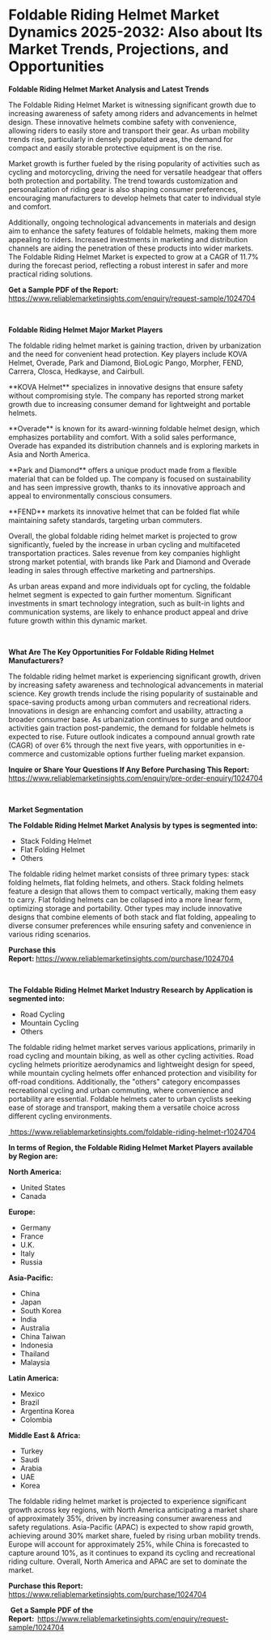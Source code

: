 <p><h1>Foldable Riding Helmet Market Dynamics 2025-2032: Also about Its Market Trends, Projections, and Opportunities</h1></p><p><strong>Foldable Riding Helmet Market Analysis and Latest Trends</strong></p>
<p><p>The Foldable Riding Helmet Market is witnessing significant growth due to increasing awareness of safety among riders and advancements in helmet design. These innovative helmets combine safety with convenience, allowing riders to easily store and transport their gear. As urban mobility trends rise, particularly in densely populated areas, the demand for compact and easily storable protective equipment is on the rise.</p><p>Market growth is further fueled by the rising popularity of activities such as cycling and motorcycling, driving the need for versatile headgear that offers both protection and portability. The trend towards customization and personalization of riding gear is also shaping consumer preferences, encouraging manufacturers to develop helmets that cater to individual style and comfort.</p><p>Additionally, ongoing technological advancements in materials and design aim to enhance the safety features of foldable helmets, making them more appealing to riders. Increased investments in marketing and distribution channels are aiding the penetration of these products into wider markets. The Foldable Riding Helmet Market is expected to grow at a CAGR of 11.7% during the forecast period, reflecting a robust interest in safer and more practical riding solutions.</p></p>
<p><strong>Get a Sample PDF of the Report:&nbsp;</strong> <a href="https://www.reliablemarketinsights.com/enquiry/request-sample/1024704?utm_campaign=3715&utm_medium=2&utm_source=Github&utm_content=ia&utm_term=18042025&utm_id=foldable-riding-helmet">https://www.reliablemarketinsights.com/enquiry/request-sample/1024704</a></p>
<p>&nbsp;</p>
<p><strong>Foldable Riding Helmet Major Market Players</strong></p>
<p><p>The foldable riding helmet market is gaining traction, driven by urbanization and the need for convenient head protection. Key players include KOVA Helmet, Overade, Park and Diamond, BioLogic Pango, Morpher, FEND, Carrera, Closca, Hedkayse, and Cairbull. </p><p>**KOVA Helmet** specializes in innovative designs that ensure safety without compromising style. The company has reported strong market growth due to increasing consumer demand for lightweight and portable helmets. </p><p>**Overade** is known for its award-winning foldable helmet design, which emphasizes portability and comfort. With a solid sales performance, Overade has expanded its distribution channels and is exploring markets in Asia and North America. </p><p>**Park and Diamond** offers a unique product made from a flexible material that can be folded up. The company is focused on sustainability and has seen impressive growth, thanks to its innovative approach and appeal to environmentally conscious consumers. </p><p>**FEND** markets its innovative helmet that can be folded flat while maintaining safety standards, targeting urban commuters. </p><p>Overall, the global foldable riding helmet market is projected to grow significantly, fueled by the increase in urban cycling and multifaceted transportation practices. Sales revenue from key companies highlight strong market potential, with brands like Park and Diamond and Overade leading in sales through effective marketing and partnerships. </p><p>As urban areas expand and more individuals opt for cycling, the foldable helmet segment is expected to gain further momentum. Significant investments in smart technology integration, such as built-in lights and communication systems, are likely to enhance product appeal and drive future growth within this dynamic market.</p></p>
<p>&nbsp;</p>
<p><strong>What Are The Key Opportunities For Foldable Riding Helmet Manufacturers?</strong></p>
<p><p>The foldable riding helmet market is experiencing significant growth, driven by increasing safety awareness and technological advancements in material science. Key growth trends include the rising popularity of sustainable and space-saving products among urban commuters and recreational riders. Innovations in design are enhancing comfort and usability, attracting a broader consumer base. As urbanization continues to surge and outdoor activities gain traction post-pandemic, the demand for foldable helmets is expected to rise. Future outlook indicates a compound annual growth rate (CAGR) of over 6% through the next five years, with opportunities in e-commerce and customizable options further fueling market expansion.</p></p>
<p><strong>Inquire or Share Your Questions If Any Before Purchasing This Report:</strong> <a href="https://www.reliablemarketinsights.com/enquiry/pre-order-enquiry/1024704?utm_campaign=3715&utm_medium=2&utm_source=Github&utm_content=ia&utm_term=18042025&utm_id=foldable-riding-helmet">https://www.reliablemarketinsights.com/enquiry/pre-order-enquiry/1024704</a></p>
<p>&nbsp;</p>
<p><strong>Market Segmentation</strong></p>
<p><strong>The Foldable Riding Helmet Market Analysis by types is segmented into:</strong></p>
<p><ul><li>Stack Folding Helmet</li><li>Flat Folding Helmet</li><li>Others</li></ul></p>
<p><p>The foldable riding helmet market consists of three primary types: stack folding helmets, flat folding helmets, and others. Stack folding helmets feature a design that allows them to compact vertically, making them easy to carry. Flat folding helmets can be collapsed into a more linear form, optimizing storage and portability. Other types may include innovative designs that combine elements of both stack and flat folding, appealing to diverse consumer preferences while ensuring safety and convenience in various riding scenarios.</p></p>
<p><strong>Purchase this Report:&nbsp;</strong><a href="https://www.reliablemarketinsights.com/purchase/1024704?utm_campaign=3715&utm_medium=2&utm_source=Github&utm_content=ia&utm_term=18042025&utm_id=foldable-riding-helmet">https://www.reliablemarketinsights.com/purchase/1024704</a></p>
<p>&nbsp;</p>
<p><strong>The Foldable Riding Helmet Market Industry Research by Application is segmented into:</strong></p>
<p><ul><li>Road Cycling</li><li>Mountain Cycling</li><li>Others</li></ul></p>
<p><p>The foldable riding helmet market serves various applications, primarily in road cycling and mountain biking, as well as other cycling activities. Road cycling helmets prioritize aerodynamics and lightweight design for speed, while mountain cycling helmets offer enhanced protection and visibility for off-road conditions. Additionally, the "others" category encompasses recreational cycling and urban commuting, where convenience and portability are essential. Foldable helmets cater to urban cyclists seeking ease of storage and transport, making them a versatile choice across different cycling environments.</p></p>
<p><a href="https://www.reliablemarketinsights.com/foldable-riding-helmet-r1024704?utm_campaign=3715&utm_medium=2&utm_source=Github&utm_content=ia&utm_term=18042025&utm_id=foldable-riding-helmet">&nbsp;https://www.reliablemarketinsights.com/foldable-riding-helmet-r1024704</a></p>
<p><strong>In terms of Region, the Foldable Riding Helmet Market Players available by Region are:</strong></p>
<p>
    <p> <strong> North America: </strong>
        <ul>
            <li>United States</li>
            <li>Canada</li>
        </ul>
        </p> 
    <p> <strong> Europe: </strong>
        <ul>
            <li>Germany</li>
            <li>France</li>
            <li>U.K.</li>
            <li>Italy</li>
            <li>Russia</li>
        </ul>
        </p> 
    <p> <strong> Asia-Pacific: </strong>
        <ul>
            <li>China</li>
            <li>Japan</li>
            <li>South Korea</li>
            <li>India</li>
            <li>Australia</li>
            <li>China Taiwan</li>
            <li>Indonesia</li>
            <li>Thailand</li>
            <li>Malaysia</li>
        </ul>
        </p> 
    <p> <strong> Latin America: </strong>
        <ul>
            <li>Mexico</li>
            <li>Brazil</li>
            <li>Argentina Korea</li>
            <li>Colombia</li>
        </ul>
        </p> 
    <p> <strong> Middle East & Africa: </strong>
        <ul>
            <li>Turkey</li>
            <li>Saudi</li>
            <li>Arabia</li>
            <li>UAE</li>
            <li>Korea</li>
        </ul>
    </p>
    </p>
<p><p>The foldable riding helmet market is projected to experience significant growth across key regions, with North America anticipating a market share of approximately 35%, driven by increasing consumer awareness and safety regulations. Asia-Pacific (APAC) is expected to show rapid growth, achieving around 30% market share, fueled by rising urban mobility trends. Europe will account for approximately 25%, while China is forecasted to capture around 10%, as it continues to expand its cycling and recreational riding culture. Overall, North America and APAC are set to dominate the market.</p></p>
<p><strong>Purchase this Report: </strong><a href="https://www.reliablemarketinsights.com/purchase/1024704?utm_campaign=3715&utm_medium=2&utm_source=Github&utm_content=ia&utm_term=18042025&utm_id=foldable-riding-helmet">https://www.reliablemarketinsights.com/purchase/1024704</a></p>
<p>&nbsp;<strong>Get a Sample PDF of the Report:&nbsp;&nbsp;</strong><a href="https://www.reliablemarketinsights.com/enquiry/request-sample/1024704?utm_campaign=3715&utm_medium=2&utm_source=Github&utm_content=ia&utm_term=18042025&utm_id=foldable-riding-helmet">https://www.reliablemarketinsights.com/enquiry/request-sample/1024704</a></p>
<p><strong></strong></p>
<p><p></p><p></p><p></p></p>